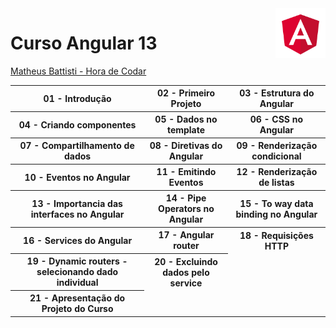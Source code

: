  <img src="angular.png" with="80" height="80" align="right">
<!-- https://angular.io/presskit-->

# Curso Angular 13

<a href="https://www.youtube.com/playlist?list=PLnDvRpP8Bnex2GQEN0768_AxZg_RaIGmw">Matheus Battisti - Hora de Codar</a>

<table>
  <tr>
    <th> 
       01 - Introdução
    </th>
    <th>
       02 - Primeiro Projeto
    </th>
    <th>
      03 - Estrutura do Angular
    </th>
  </tr>
  
  <tr>
    <th>
      04 - Criando componentes
    </th>
    <th>
      05 - Dados no template
    </th>
      <th>
      06 - CSS no Angular
    </th>
  </tr>
  <tr>
    <th>
     07 - Compartilhamento de dados
    </th>
    <th>
      08 - Diretivas do Angular
    </th>
     <th>
      09 - Renderização condicional
    </th>
  </tr>
  
  <tr>
    <th>
      10 - Eventos no Angular
    </th>
    <th>
      11 - Emitindo Eventos
    </th>
    <th>
      12 - Renderização de listas
    </th>
  </tr>
  <tr>
    <th>
      13 - Importancia das interfaces no Angular
    </th>
    <th>
      14 - Pipe Operators no Angular
    </th>
     <th>
      15 - To way data binding no Angular
    </th>
  </tr>
  <tr>
    <th>
      16 - Services do Angular
    </th>
     <th>
      17 - Angular router
    </th>
    <th>
      18 - Requisições HTTP
    </th>
  </tr>
  <tr>
    <th>
     19 - Dynamic routers - selecionando dado individual  
    </th>
     <th>
      20 - Excluindo dados pelo service
    </th>
  </tr>
  <tr>
    <th>
      21 - Apresentação do Projeto  do Curso
    </th>
       <!--
     <th>
      22 - Setup API
    </th>
    <th>
      23 - Setup Incial do Projeto
    </th>
  </tr>
   <tr>
    <th>
      24 - Estruturando o Projeto
    </th>
     <th>
      25 - CSS nos Componentes de layout
    </th>
    <th>
      26 - Página do Projeto
    </th>
  </tr>
   <tr>
    <th>
      27 - Criando Interfaces e configurando Módulos
    </th>
     <th>
      28 - Validação de formulário com Reactive Forms
    </th>
    <th>
      29 - Inserindo dados no Sistema
    </th>
  </tr>
    -->
</table>
